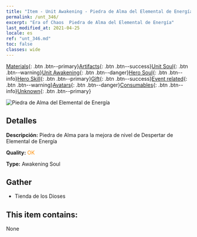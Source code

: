 ```yaml
---
title: "Item - Unit Awakening - Piedra de Alma del Elemental de Energía"
permalink: /unt_346/
excerpt: "Era of Chaos  Piedra de Alma del Elemental de Energía"
last_modified_at: 2021-04-25
locale: es
ref: "unt_346.md"
toc: false
classes: wide
---
```

 [Materials](/ItemsES/){: .btn .btn--primary}[Artifacts](/ItemsES/Artifacts/){: .btn .btn--success}[Unit Soul](/ItemsES/UnitSoul/){: .btn .btn--warning}[Unit Awakening](/ItemsES/UnitAwakening/){: .btn .btn--danger}[Hero Soul](/ItemsES/HeroSoul/){: .btn .btn--info}[Hero Skill](/ItemsES/HeroSkill/){: .btn .btn--primary}[Gift](/ItemsES/Gift/){: .btn .btn--success}[Event related](/ItemsES/Events/){: .btn .btn--warning}[Avatars](/ItemsES/Avatars/){: .btn .btn--danger}[Consumables](/ItemsES/Consumables/){: .btn .btn--info}[Unknown](/ItemsES/Unknown/){: .btn .btn--primary}

 ![Piedra de Alma del Elemental de Energía](/images/u/tia_liehuoyuansu.jpg)

## Detalles
 **Descripción:** Piedra de Alma para la mejora de nivel de Despertar de Elemental de Energía

 **Quality:** <span style="color: #FF8C00">OK</span>

 **Type:** Awakening Soul

## Gather

*    Tienda de los Dioses 

## This item contains:

  None

